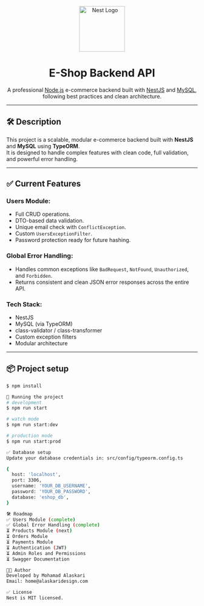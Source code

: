 <p align="center">
  <a href="http://nestjs.com/" target="blank"><img src="https://nestjs.com/img/logo-small.svg" width="120" alt="Nest Logo" /></a>
</p>

<h1 align="center">E-Shop Backend API</h1>

<p align="center">
  A professional <a href="http://nodejs.org" target="_blank">Node.js</a> e-commerce backend built with <a href="https://nestjs.com" target="_blank">NestJS</a> and <a href="https://www.mysql.com/" target="_blank">MySQL</a>, following best practices and clean architecture.
</p>

---

## 🛠️ Description

This project is a scalable, modular e-commerce backend built with **NestJS** and **MySQL** using **TypeORM**.  
It is designed to handle complex features with clean code, full validation, and powerful error handling.

---

## ✅ Current Features

### Users Module:
- Full CRUD operations.
- DTO-based data validation.
- Unique email check with `ConflictException`.
- Custom `UsersExceptionFilter`.
- Password protection ready for future hashing.
  
### Global Error Handling:
- Handles common exceptions like `BadRequest`, `NotFound`, `Unauthorized`, and `Forbidden`.
- Returns consistent and clean JSON error responses across the entire API.

### Tech Stack:
- NestJS
- MySQL (via TypeORM)
- class-validator / class-transformer
- Custom exception filters
- Modular architecture

---

## 📦 Project setup

```bash
$ npm install

🚀 Running the project
# development
$ npm run start

# watch mode
$ npm run start:dev

# production mode
$ npm run start:prod

✅ Database setup
Update your database credentials in: src/config/typeorm.config.ts

{
  host: 'localhost',
  port: 3306,
  username: 'YOUR_DB_USERNAME',
  password: 'YOUR_DB_PASSWORD',
  database: 'eshop_db',
}

🛠️ Roadmap
✅ Users Module (complete)
✅ Global Error Handling (complete)
⏳ Products Module (next)
⏳ Orders Module
⏳ Payments Module
⏳ Authentication (JWT)
⏳ Admin Roles and Permissions
⏳ Swagger Documentation

🧑‍💻 Author
Developed by Mohamad Alaskari
Email: home@alaskaridesign.com

✅ License
Nest is MIT licensed.

